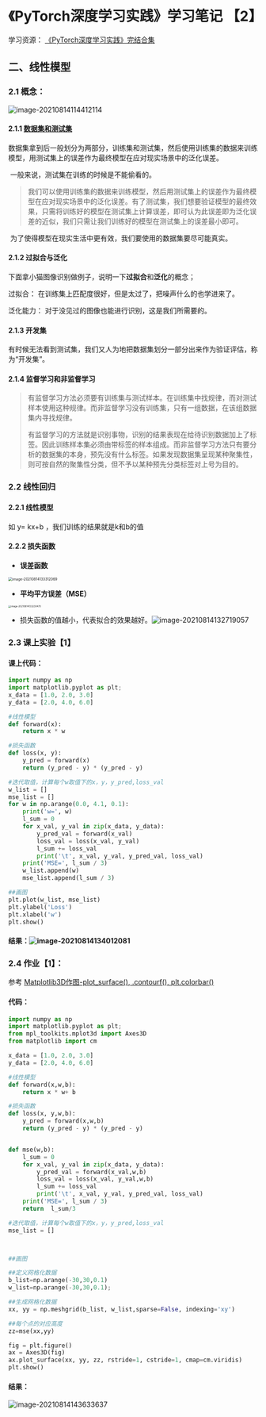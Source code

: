 # 《PyTorch深度学习实践》学习笔记 【2】

学习资源：
[《PyTorch深度学习实践》完结合集](https://www.bilibili.com/video/BV1Y7411d7Ys?p=2)

## 二、线性模型 

### 2.1 概念：

![image-20210814114412114](https://gitee.com/pinboy/typora-image/raw/master/img/202108141144244.png)

#### 2.1.1 [数据集和测试集](https://zhuanlan.zhihu.com/p/48976706)

​		数据集拿到后一般划分为两部分，训练集和测试集，然后使用训练集的数据来训练模型，用测试集上的误差作为最终模型在应对现实场景中的泛化误差。 

​		一般来说，测试集在训练的时候是不能偷看的。

> 我们可以使用训练集的数据来训练模型，然后用测试集上的误差作为最终模型在应对现实场景中的泛化误差。有了测试集，我们想要验证模型的最终效果，只需将训练好的模型在测试集上计算误差，即可认为此误差即为泛化误差的近似，我们只需让我们训练好的模型在测试集上的误差最小即可。

​		为了使得模型在现实生活中更有效，我们要使用的数据集要尽可能真实。

#### 2.1.2 过拟合与泛化

下面拿小猫图像识别做例子，说明一下**过拟合**和**泛化**的概念；

过拟合： 在训练集上匹配度很好，但是太过了，把噪声什么的也学进来了。

泛化能力： 对于没见过的图像也能进行识别，这是我们所需要的。

#### 2.1.3 **开发集**

有时候无法看到测试集，我们又人为地把数据集划分一部分出来作为验证评估，称为“开发集”。

#### 2.1.4 监督学习和非监督学习

>  有监督学习方法必须要有训练集与测试样本。在训练集中找规律，而对测试样本使用这种规律。而非监督学习没有训练集，只有一组数据，在该组数据集内寻找规律。
>
> 有监督学习的方法就是识别事物，识别的结果表现在给待识别数据加上了标签。因此训练样本集必须由带标签的样本组成。而非监督学习方法只有要分析的数据集的本身，预先没有什么标签。如果发现数据集呈现某种聚集性，则可按自然的聚集性分类，但不予以某种预先分类标签对上号为目的。





### 2.2 线性回归

#### 2.2.1 线性模型

如 y= kx+b ，我们训练的结果就是k和b的值

#### 2.2.2 损失函数

- **误差函数**

<img src="https://gitee.com/pinboy/typora-image/raw/master/img/202108141333106.png" alt="image-20210814133312069" style="zoom: 50%;" />

- **平均平方误差（MSE）**

<img src="https://gitee.com/pinboy/typora-image/raw/master/img/202108141332517.png" alt="image-20210814133230470" style="zoom:33%;" />

- 损失函数的值越小，代表拟合的效果越好。![image-20210814132719057](https://gitee.com/pinboy/typora-image/raw/master/img/202108141327125.png)



### 2.3 课上实验【1】

#### 	课上代码：

```python
import numpy as np
import matplotlib.pyplot as plt;
x_data = [1.0, 2.0, 3.0]
y_data = [2.0, 4.0, 6.0]

#线性模型
def forward(x):
    return x * w

#损失函数
def loss(x, y):
    y_pred = forward(x)
    return (y_pred - y) * (y_pred - y)

#迭代取值，计算每个w取值下的x，y，y_pred,loss_val
w_list = []
mse_list = []
for w in np.arange(0.0, 4.1, 0.1):
    print('w=', w)
    l_sum = 0
    for x_val, y_val in zip(x_data, y_data):
        y_pred_val = forward(x_val)
        loss_val = loss(x_val, y_val)
        l_sum += loss_val
        print('\t', x_val, y_val, y_pred_val, loss_val)
    print('MSE=', l_sum / 3)
    w_list.append(w)
    mse_list.append(l_sum / 3)

##画图
plt.plot(w_list, mse_list)
plt.ylabel('Loss')
plt.xlabel('w')
plt.show()
```

#### 	结果：![image-20210814134012081](https://gitee.com/pinboy/typora-image/raw/master/img/202108141340211.png)



### 2.4 作业【1】：

参考 [Matplotlib3D作图-plot_surface(), .contourf(), plt.colorbar()](https://blog.csdn.net/MaeveShi/article/details/107808692?ops_request_misc=%257B%2522request%255Fid%2522%253A%2522162892154116780269865508%2522%252C%2522scm%2522%253A%252220140713.130102334..%2522%257D&request_id=162892154116780269865508&biz_id=0&utm_medium=distribute.pc_search_result.none-task-blog-2~all~baidu_landing_v2~default-6-107808692.first_rank_v2_pc_rank_v29&utm_term=plot_surface&spm=1018.2226.3001.4187)

#### 代码：

```python
import numpy as np
import matplotlib.pyplot as plt;
from mpl_toolkits.mplot3d import Axes3D
from matplotlib import cm

x_data = [1.0, 2.0, 3.0]
y_data = [2.0, 4.0, 6.0]

#线性模型
def forward(x,w,b):
    return x * w+ b

#损失函数
def loss(x, y,w,b):
    y_pred = forward(x,w,b)
    return (y_pred - y) * (y_pred - y)


def mse(w,b):
    l_sum = 0
    for x_val, y_val in zip(x_data, y_data):
        y_pred_val = forward(x_val,w,b)
        loss_val = loss(x_val, y_val,w,b)
        l_sum += loss_val
        print('\t', x_val, y_val, y_pred_val, loss_val)
    print('MSE=', l_sum / 3)
    return  l_sum/3

#迭代取值，计算每个w取值下的x，y，y_pred,loss_val
mse_list = []



##画图

##定义网格化数据
b_list=np.arange(-30,30,0.1)
w_list=np.arange(-30,30,0.1);

##生成网格化数据
xx, yy = np.meshgrid(b_list, w_list,sparse=False, indexing='xy')

##每个点的对应高度
zz=mse(xx,yy)

fig = plt.figure()
ax = Axes3D(fig)
ax.plot_surface(xx, yy, zz, rstride=1, cstride=1, cmap=cm.viridis)
plt.show()
```

#### 结果：

![image-20210814143633637](https://gitee.com/pinboy/typora-image/raw/master/img/202108141436800.png)



